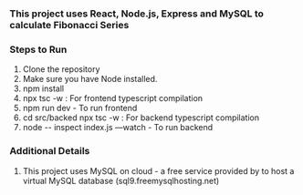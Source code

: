 ### This project uses React, Node.js, Express and MySQL to calculate Fibonacci Series

### Steps to Run

1. Clone the repository
2. Make sure you have Node installed.
3. npm install
4. npx tsc -w : For frontend typescript compilation
5. npm run dev - To run frontend 
6. cd src/backed npx tsc -w : For backend typescript compilation
7. node -- inspect index.js —watch - To run backend


### Additional Details
1. This project uses MySQL on cloud - a free service provided by to host a virtual MySQL database (sql9.freemysqlhosting.net)






